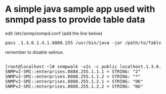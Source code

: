 A simple java sample app used with snmpd pass to provide table data 
====================

edit /etc/snmp/snmpd.conf (add the line below) 
<pre>
pass .1.3.6.1.4.1.8888.255 /usr/bin/java -jar /path/to/TableProviderForSnmpd.jar
</pre>

remember to disable selinux.

<pre>

[root@localhost ~]# snmpwalk -v2c -c public localhost.1.3.6.1.4.1.8888.255.1
SNMPv2-SMI::enterprises.8888.255.1.1.1 = STRING: "2"
SNMPv2-SMI::enterprises.8888.255.1.1.2 = STRING: "*"
SNMPv2-SMI::enterprises.8888.255.1.2.1 = STRING: "OK"
SNMPv2-SMI::enterprises.8888.255.1.2.2 = STRING: "NG"

</pre>